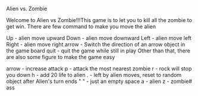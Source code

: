 Alien vs. Zombie

Welcome to Alien vs Zombie!!!This game is to let you to kill all the zombie to get win. There are few command to make you move the alien

Up - alien move upward
Down - alien move downward
Left - alien move left
Right - alien move right
arrow - Switch the direction of an arrow object in the game board
quit - quit the game while still in play
Other than that, there are also some figure to make the game easy

arrow - increase attack
p - attack the most nearest zombie
r - rock will stop you down
h - add 20 life to alien
. - left by alien moves, reset to random object after Alien's turn ends
" " - just an empty space
a - alien
z - zombie# ass
